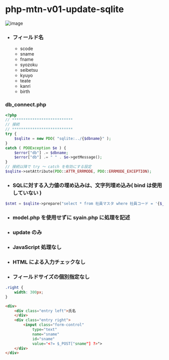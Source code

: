 # php-mtn-v01-update-sqlite

![image](https://user-images.githubusercontent.com/1501327/157995686-217429dc-4451-4272-a44e-783d590f7844.png)
- ### フィールド名
    - scode
    - sname
    - fname
    - syozoku
    - seibetsu
    - kyuyo
    - teate
    - kanri
    - birth

### db_connect.php
```php 
<?php
// ***************************
// 接続
// ***************************
try {
    $sqlite = new PDO( "sqlite:../{$dbname}" );
}
catch ( PDOException $e ) {
    $error["db"] .= $dbname;
    $error["db"] .= " " . $e->getMessage();
}
// 接続以降で try ～ catch を有効にする設定
$sqlite->setAttribute(PDO::ATTR_ERRMODE, PDO::ERRMODE_EXCEPTION);
```

- ### SQLに対する入力値の埋め込みは、文字列埋め込み( bind は使用していない )
```php
$stmt = $sqlite->prepare("select * from 社員マスタ where 社員コード = '{$_POST["scode"]}'");
```

- ### model.php を使用せずに syain.php に処理を記述
- ### update のみ
- ### JavaScript 処理なし
- ### HTML による入力チェックなし
- ### フィールドサイズの個別指定なし
```css
.right {
    width: 300px;
}
```
```html
<div>
    <div class="entry left">氏名
    </div>
    <div class="entry right">
        <input class="form-control"
            type="text"
            name="sname"
            id="sname"
            value="<?= $_POST["sname"] ?>">
    </div>
</div>
```
